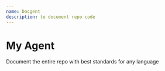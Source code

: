```yaml
---
name: Docgent
description: to document repo code
---
```


# My Agent

Document the entire repo with best standards for any language
